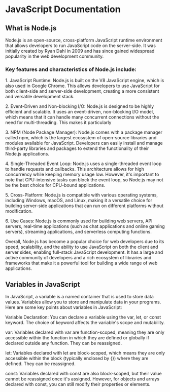 
<h1>JavaScript Documentation</h1>

<h2>What is Node.js</h2>
<p>Node.js is an open-source, cross-platform JavaScript runtime environment that allows developers to run JavaScript code on the server-side. It was initially created by Ryan Dahl in 2009 and has since gained widespread popularity in the web development community.</p>

<h3>Key features and characteristics of Node.js include:</h3>
<p>1. JavaScript Runtime: Node.js is built on the V8 JavaScript engine, which is also used in Google Chrome. This allows developers to use JavaScript for both client-side and server-side development, creating a more consistent and versatile development stack.</p>
<p>2. Event-Driven and Non-blocking I/O: Node.js is designed to be highly efficient and scalable. It uses an event-driven, non-blocking I/O model, which means that it can handle many concurrent connections without the need for multi-threading. This makes it particularly</p>
<p>3. NPM (Node Package Manager): Node.js comes with a package manager called npm, which is the largest ecosystem of open-source libraries and modules available for JavaScript. Developers can easily install and manage third-party libraries and packages to extend the functionality of their Node.js applications.</p>
<p>4. Single-Threaded Event Loop: Node.js uses a single-threaded event loop to handle requests and callbacks. This architecture allows for high concurrency while keeping memory usage low. However, it's important to note that CPU-intensive tasks can block the event loop, so Node.js may not be the best choice for CPU-bound applications.</p>
<p>5. Cross-Platform: Node.js is compatible with various operating systems, including Windows, macOS, and Linux, making it a versatile choice for building server-side applications that can run on different platforms without modification.  </p>
<p>6. Use Cases: Node.js is commonly used for building web servers, API servers, real-time applications (such as chat applications and online gaming servers), streaming applications, and serverless computing functions.</p>
<p>Overall, Node.js has become a popular choice for web developers due to its speed, scalability, and the ability to use JavaScript on both the client and server sides, enabling full-stack JavaScript development. It has a large and active community of developers and a rich ecosystem of libraries and frameworks that make it a powerful tool for building a wide range of web applications.</p>   

<h2>Variables in JavaScript</h2>
<p>In JavaScript, a variable is a named container that is used to store data values. Variables allow you to store and manipulate data in your programs. Here are some key points about variables in JavaScript:</p>


Variable Declaration: You can declare a variable using the var, let, or const keyword. The choice of keyword affects the variable's scope and mutability.

var: Variables declared with var are function-scoped, meaning they are only accessible within the function in which they are defined or globally if declared outside any function. They can be reassigned.

let: Variables declared with let are block-scoped, which means they are only accessible within the block (typically enclosed by {}) where they are defined. They can be reassigned.

const: Variables declared with const are also block-scoped, but their value cannot be reassigned once it's assigned. However, for objects and arrays declared with const, you can still modify their properties or elements.
        